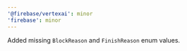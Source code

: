 ```yaml
---
'@firebase/vertexai': minor
'firebase': minor
---
```


Added missing `BlockReason` and `FinishReason` enum values.
